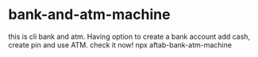 # bank-and-atm-machine
this is cli bank and atm. Having option to create a bank account add cash, create pin and use ATM. 
check it now!
npx aftab-bank-atm-machine

